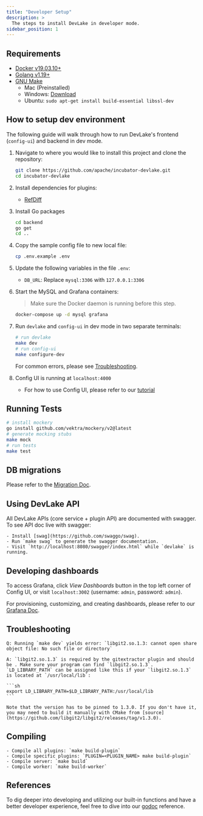 ```yaml
---
title: "Developer Setup"
description: >
  The steps to install DevLake in developer mode.
sidebar_position: 1
---
```



## Requirements

- <a href="https://docs.docker.com/get-docker" target="_blank">Docker v19.03.10+</a>
- <a href="https://golang.org/doc/install" target="_blank">Golang v1.19+</a>
- <a href="https://www.gnu.org/software/make/" target="_blank">GNU Make</a>
  - Mac (Preinstalled)
  - Windows: [Download](http://gnuwin32.sourceforge.net/packages/make.htm)
  - Ubuntu: `sudo apt-get install build-essential libssl-dev`

## How to setup dev environment

The following guide will walk through how to run DevLake's frontend (`config-ui`) and backend in dev mode.


1. Navigate to where you would like to install this project and clone the repository:

   ```sh
   git clone https://github.com/apache/incubator-devlake.git
   cd incubator-devlake
   ```

2. Install dependencies for plugins:

   - [RefDiff](../Plugins/refdiff.md#development)

3. Install Go packages

    ```sh
    cd backend
	go get
    cd ..
    ```

4. Copy the sample config file to new local file:

    ```sh
    cp .env.example .env
    ```

5. Update the following variables in the file `.env`:

    * `DB_URL`: Replace `mysql:3306` with `127.0.0.1:3306`

6. Start the MySQL and Grafana containers:

    > Make sure the Docker daemon is running before this step.

    ```sh
    docker-compose up -d mysql grafana
    ```

7. Run `devlake` and `config-ui` in dev mode in two separate terminals:

    ```sh
    # run devlake
    make dev
    # run config-ui
    make configure-dev
    ```

    For common errors, please see [Troubleshooting](#troubleshotting).

8.  Config UI is running at `localhost:4000`
    - For how to use Config UI, please refer to our [tutorial](Configuration/Tutorial.md)

## Running Tests

```sh
# install mockery
go install github.com/vektra/mockery/v2@latest
# generate mocking stubs
make mock
# run tests
make test
```

## DB migrations

Please refer to the [Migration Doc](../DeveloperManuals/DBMigration.md).

## Using DevLake API

All DevLake APIs (core service + plugin API) are documented with swagger. To see API doc live with swagger:

    - Install [swag](https://github.com/swaggo/swag).
    - Run `make swag` to generate the swagger documentation.
    - Visit `http://localhost:8080/swagger/index.html` while `devlake` is running.


## Developing dashboards

To access Grafana, click *View Dashboards* button in the top left corner of Config UI, or visit `localhost:3002` (username: `admin`, password: `admin`).

For provisioning, customizing, and creating dashboards, please refer to our [Grafana Doc](../Configuration/Dashboards/GrafanaUserGuide.md).


## Troubleshooting


    Q: Running `make dev` yields error: `libgit2.so.1.3: cannot open share object file: No such file or directory`

    A: `libgit2.so.1.3` is required by the gitextractor plugin and should be . Make sure your program can find `libgit2.so.1.3`. `LD_LIBRARY_PATH` can be assigned like this if your `libgit2.so.1.3` is located at `/usr/local/lib`:

    ```sh
    export LD_LIBRARY_PATH=$LD_LIBRARY_PATH:/usr/local/lib
    ```
   
    Note that the version has to be pinned to 1.3.0. If you don't have it, you may need to build it manually with CMake from [source](https://github.com/libgit2/libgit2/releases/tag/v1.3.0).


## Compiling

    - Compile all plugins: `make build-plugin`
    - Compile specific plugins: `PLUGIN=<PLUGIN_NAME> make build-plugin`
    - Compile server: `make build`
    - Compile worker: `make build-worker`

## References

To dig deeper into developing and utilizing our built-in functions and have a better developer experience, feel free to dive into our [godoc](https://pkg.go.dev/github.com/apache/incubator-devlake) reference.

